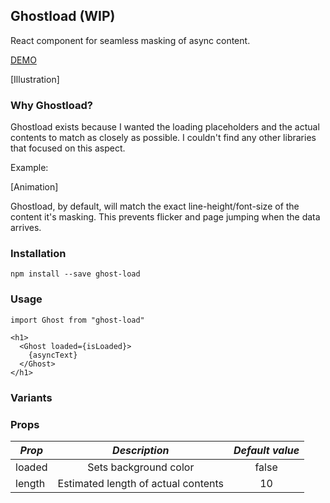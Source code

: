 ## Ghostload (WIP)

React component for seamless masking of async content.

[DEMO](https://whatthefoo.github.io/ghostload/)

[Illustration]

### Why Ghostload?

Ghostload exists because I wanted the loading placeholders and the actual contents to match as closely as possible. I couldn't find any other libraries that focused on this aspect.

Example:

[Animation]

Ghostload, by default, will match the exact line-height/font-size of the content it's masking. This prevents flicker and page jumping when the data arrives.

### Installation

`npm install --save ghost-load`

### Usage

`import Ghost from "ghost-load"`

```
<h1>
  <Ghost loaded={isLoaded}>
    {asyncText}
  </Ghost>
</h1>
```

### Variants

### Props

| _Prop_ |            _Description_            | _Default value_ |
| ------ | :---------------------------------: | :-------------: |
| loaded |        Sets background color        |      false      |
| length | Estimated length of actual contents |       10        |
